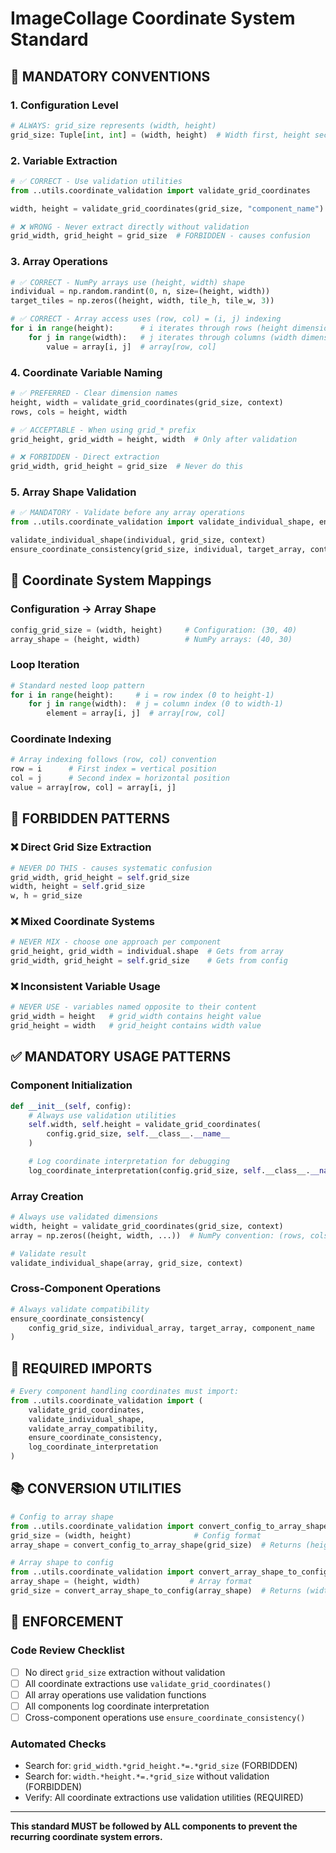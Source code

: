 # ImageCollage Coordinate System Standard

## 🎯 **MANDATORY CONVENTIONS**

### **1. Configuration Level**
```python
# ALWAYS: grid_size represents (width, height)
grid_size: Tuple[int, int] = (width, height)  # Width first, height second
```

### **2. Variable Extraction**
```python
# ✅ CORRECT - Use validation utilities
from ..utils.coordinate_validation import validate_grid_coordinates

width, height = validate_grid_coordinates(grid_size, "component_name")

# ❌ WRONG - Never extract directly without validation
grid_width, grid_height = grid_size  # FORBIDDEN - causes confusion
```

### **3. Array Operations**
```python
# ✅ CORRECT - NumPy arrays use (height, width) shape
individual = np.random.randint(0, n, size=(height, width))
target_tiles = np.zeros((height, width, tile_h, tile_w, 3))

# ✅ CORRECT - Array access uses (row, col) = (i, j) indexing
for i in range(height):      # i iterates through rows (height dimension)
    for j in range(width):   # j iterates through columns (width dimension)
        value = array[i, j]  # array[row, col]
```

### **4. Coordinate Variable Naming**
```python
# ✅ PREFERRED - Clear dimension names
height, width = validate_grid_coordinates(grid_size, context)
rows, cols = height, width

# ✅ ACCEPTABLE - When using grid_* prefix
grid_height, grid_width = height, width  # Only after validation

# ❌ FORBIDDEN - Direct extraction
grid_width, grid_height = grid_size  # Never do this
```

### **5. Array Shape Validation**
```python
# ✅ MANDATORY - Validate before any array operations
from ..utils.coordinate_validation import validate_individual_shape, ensure_coordinate_consistency

validate_individual_shape(individual, grid_size, context)
ensure_coordinate_consistency(grid_size, individual, target_array, context)
```

## 🔄 **Coordinate System Mappings**

### **Configuration → Array Shape**
```python
config_grid_size = (width, height)     # Configuration: (30, 40)
array_shape = (height, width)          # NumPy arrays: (40, 30)
```

### **Loop Iteration**
```python
# Standard nested loop pattern
for i in range(height):     # i = row index (0 to height-1)
    for j in range(width):  # j = column index (0 to width-1)
        element = array[i, j]  # array[row, col]
```

### **Coordinate Indexing**
```python
# Array indexing follows (row, col) convention
row = i      # First index = vertical position
col = j      # Second index = horizontal position
value = array[row, col] = array[i, j]
```

## 🚨 **FORBIDDEN PATTERNS**

### **❌ Direct Grid Size Extraction**
```python
# NEVER DO THIS - causes systematic confusion
grid_width, grid_height = self.grid_size
width, height = self.grid_size
w, h = grid_size
```

### **❌ Mixed Coordinate Systems**
```python
# NEVER MIX - choose one approach per component
grid_height, grid_width = individual.shape  # Gets from array
grid_width, grid_height = self.grid_size    # Gets from config
```

### **❌ Inconsistent Variable Usage**
```python
# NEVER USE - variables named opposite to their content
grid_width = height   # grid_width contains height value
grid_height = width   # grid_height contains width value
```

## ✅ **MANDATORY USAGE PATTERNS**

### **Component Initialization**
```python
def __init__(self, config):
    # Always use validation utilities
    self.width, self.height = validate_grid_coordinates(
        config.grid_size, self.__class__.__name__
    )

    # Log coordinate interpretation for debugging
    log_coordinate_interpretation(config.grid_size, self.__class__.__name__)
```

### **Array Creation**
```python
# Always use validated dimensions
width, height = validate_grid_coordinates(grid_size, context)
array = np.zeros((height, width, ...))  # NumPy convention: (rows, cols, ...)

# Validate result
validate_individual_shape(array, grid_size, context)
```

### **Cross-Component Operations**
```python
# Always validate compatibility
ensure_coordinate_consistency(
    config_grid_size, individual_array, target_array, component_name
)
```

## 🔧 **REQUIRED IMPORTS**

```python
# Every component handling coordinates must import:
from ..utils.coordinate_validation import (
    validate_grid_coordinates,
    validate_individual_shape,
    validate_array_compatibility,
    ensure_coordinate_consistency,
    log_coordinate_interpretation
)
```

## 📚 **CONVERSION UTILITIES**

```python
# Config to array shape
from ..utils.coordinate_validation import convert_config_to_array_shape
grid_size = (width, height)              # Config format
array_shape = convert_config_to_array_shape(grid_size)  # Returns (height, width)

# Array shape to config
from ..utils.coordinate_validation import convert_array_shape_to_config
array_shape = (height, width)           # Array format
grid_size = convert_array_shape_to_config(array_shape)  # Returns (width, height)
```

## 🎯 **ENFORCEMENT**

### **Code Review Checklist**
- [ ] No direct `grid_size` extraction without validation
- [ ] All coordinate extractions use `validate_grid_coordinates()`
- [ ] All array operations use validation functions
- [ ] All components log coordinate interpretation
- [ ] Cross-component operations use `ensure_coordinate_consistency()`

### **Automated Checks**
- Search for: `grid_width.*grid_height.*=.*grid_size` (FORBIDDEN)
- Search for: `width.*height.*=.*grid_size` without validation (FORBIDDEN)
- Verify: All coordinate extractions use validation utilities (REQUIRED)

---

**This standard MUST be followed by ALL components to prevent the recurring coordinate system errors.**